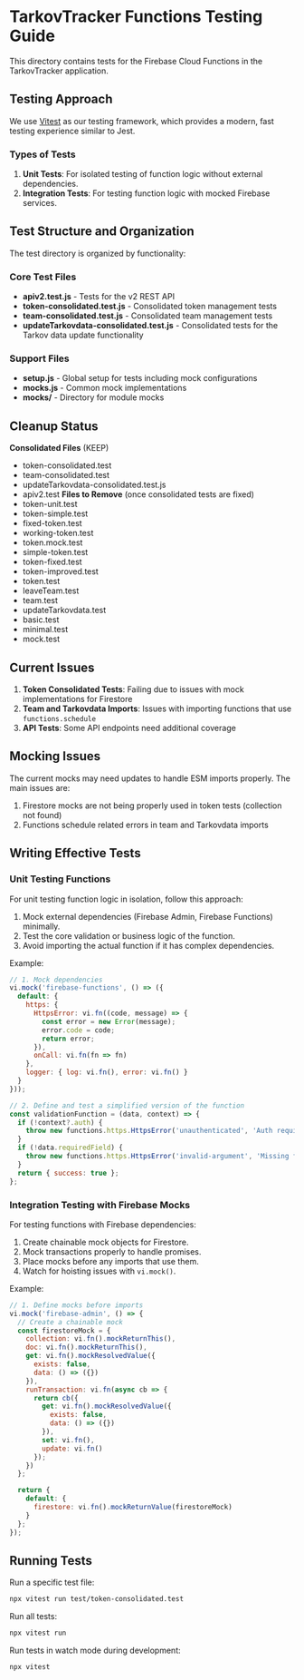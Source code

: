 # TarkovTracker Functions Testing Guide

This directory contains tests for the Firebase Cloud Functions in the TarkovTracker application.

## Testing Approach

We use [Vitest](https://vitest.dev/) as our testing framework, which provides a modern, fast testing experience similar to Jest.

### Types of Tests

1. **Unit Tests**: For isolated testing of function logic without external dependencies.
2. **Integration Tests**: For testing function logic with mocked Firebase services.

## Test Structure and Organization

The test directory is organized by functionality:

### Core Test Files

- **apiv2.test.js** - Tests for the v2 REST API
- **token-consolidated.test.js** - Consolidated token management tests
- **team-consolidated.test.js** - Consolidated team management tests
- **updateTarkovdata-consolidated.test.js** - Consolidated tests for the Tarkov data update functionality

### Support Files

- **setup.js** - Global setup for tests including mock configurations
- **mocks.js** - Common mock implementations
- ****mocks**/** - Directory for module mocks

## Cleanup Status

**Consolidated Files** (KEEP)

- token-consolidated.test
- team-consolidated.test
- updateTarkovdata-consolidated.test.js
- apiv2.test
**Files to Remove** (once consolidated tests are fixed)
- token-unit.test
- token-simple.test
- fixed-token.test
- working-token.test
- token.mock.test
- simple-token.test
- token-fixed.test
- token-improved.test
- token.test
- leaveTeam.test
- team.test
- updateTarkovdata.test
- basic.test
- minimal.test
- mock.test

## Current Issues

1. **Token Consolidated Tests**: Failing due to issues with mock implementations for Firestore
2. **Team and Tarkovdata Imports**: Issues with importing functions that use `functions.schedule`
3. **API Tests**: Some API endpoints need additional coverage

## Mocking Issues

The current mocks may need updates to handle ESM imports properly. The main issues are:

1. Firestore mocks are not being properly used in token tests (collection not found)
2. Functions schedule related errors in team and Tarkovdata imports

## Writing Effective Tests

### Unit Testing Functions

For unit testing function logic in isolation, follow this approach:

1. Mock external dependencies (Firebase Admin, Firebase Functions) minimally.
2. Test the core validation or business logic of the function.
3. Avoid importing the actual function if it has complex dependencies.

Example:

```javascript
// 1. Mock dependencies
vi.mock('firebase-functions', () => ({
  default: {
    https: {
      HttpsError: vi.fn((code, message) => {
        const error = new Error(message);
        error.code = code;
        return error;
      }),
      onCall: vi.fn(fn => fn)
    },
    logger: { log: vi.fn(), error: vi.fn() }
  }
}));

// 2. Define and test a simplified version of the function
const validationFunction = (data, context) => {
  if (!context?.auth) {
    throw new functions.https.HttpsError('unauthenticated', 'Auth required');
  }
  if (!data.requiredField) {
    throw new functions.https.HttpsError('invalid-argument', 'Missing field');
  }
  return { success: true };
};
```

### Integration Testing with Firebase Mocks

For testing functions with Firebase dependencies:

1. Create chainable mock objects for Firestore.
2. Mock transactions properly to handle promises.
3. Place mocks before any imports that use them.
4. Watch for hoisting issues with `vi.mock()`.

Example:

```javascript
// 1. Define mocks before imports
vi.mock('firebase-admin', () => {
  // Create a chainable mock
  const firestoreMock = {
    collection: vi.fn().mockReturnThis(),
    doc: vi.fn().mockReturnThis(),
    get: vi.fn().mockResolvedValue({
      exists: false,
      data: () => ({})
    }),
    runTransaction: vi.fn(async cb => {
      return cb({
        get: vi.fn().mockResolvedValue({
          exists: false,
          data: () => ({})
        }),
        set: vi.fn(),
        update: vi.fn()
      });
    })
  };

  return {
    default: {
      firestore: vi.fn().mockReturnValue(firestoreMock)
    }
  };
});
```

## Running Tests

Run a specific test file:

```bash
npx vitest run test/token-consolidated.test
```

Run all tests:

```bash
npx vitest run
```

Run tests in watch mode during development:

```bash
npx vitest
```
